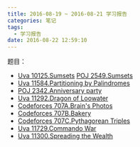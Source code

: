 ```yaml
---
title: 2016-08-19 ~ 2016-08-21 学习报告
categories: 笔记
tags:
  - 学习报告
date: 2016-08-22 12:59:10
---
```


题目： 
- [Uva 10125.Sumsets](/post/Uva/10125.html)
  [POJ 2549.Sumsets](/post/POJ/2549.html)
- [Uva 11584.Partitioning by Palindromes](/post/Uva/11584.html)
- [POJ 2342.Anniversary party](/post/POJ/2342.html)
- [Uva 11292.Dragon of Loowater](/post/Uva/11292.html)
- [Codeforces 707A.Brain's Photos](/post/Codeforces/707A.html)
- [Codeforces 707B.Bakery](/post/Codeforces/707B.html)
- [Codeforces 707C.Pythagorean Triples](/post/Codeforces/707C.html)
- [Uva 11729.Commando War](/post/Uva/11729.html)
- [Uva 11300.Spreading the Wealth](/post/Uva/11300.html)
 <!--more-->